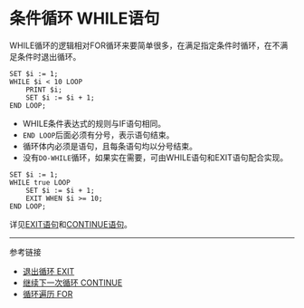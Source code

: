 # 条件循环 WHILE语句
WHILE循环的逻辑相对FOR循环来要简单很多，在满足指定条件时循环，在不满足条件时退出循环。
```
SET $i := 1;
WHILE $i < 10 LOOP
    PRINT $i;
    SET $i := $i + 1;
END LOOP;
```
* WHILE条件表达式的规则与IF语句相同。
* `END LOOP`后面必须有分号，表示语句结束。
* 循环体内必须是语句，且每条语句均以分号结束。
* 没有`DO-WHILE`循环，如果实在需要，可由WHILE语句和EXIT语句配合实现。
```
SET $i := 1;
WHILE true LOOP
    SET $i := $i + 1;
    EXIT WHEN $i >= 10;
END LOOP;
```
详见[EXIT语句](/doc/pql/exit)和[CONTINUE语句](/doc/pql/continue)。

---
参考链接
* [退出循环 EXIT](/doc/pql/exit)
* [继续下一次循环 CONTINUE](/doc/pql/continue)
* [循环遍历 FOR](/doc/pql/for)